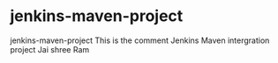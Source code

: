 # jenkins-maven-project
jenkins-maven-project
This is the comment
Jenkins Maven intergration project 
Jai shree Ram
